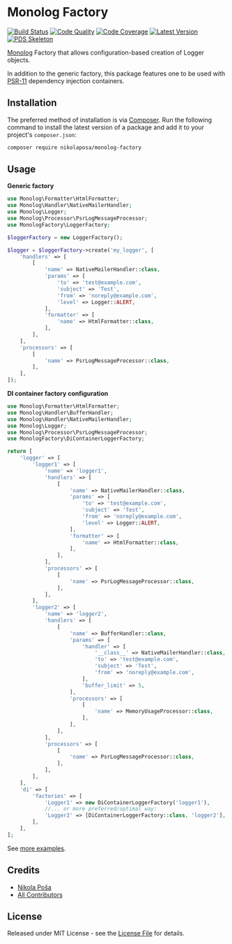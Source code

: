 # Monolog Factory

[![Build Status][ico-build]][link-build]
[![Code Quality][ico-code-quality]][link-code-quality]
[![Code Coverage][ico-code-coverage]][link-code-coverage]
[![Latest Version][ico-version]][link-packagist]
[![PDS Skeleton][ico-pds]][link-pds]

[Monolog][link-monolog] Factory that allows configuration-based creation of Logger objects.

In addition to the generic factory, this package features one to be used with [PSR-11][link-psr11] dependency injection containers.

## Installation

The preferred method of installation is via [Composer](http://getcomposer.org/). Run the following command to install 
the latest version of a package and add it to your project's `composer.json`:

```bash
composer require nikolaposa/monolog-factory
```

## Usage

**Generic factory**

``` php
use Monolog\Formatter\HtmlFormatter;
use Monolog\Handler\NativeMailerHandler;
use Monolog\Logger;
use Monolog\Processor\PsrLogMessageProcessor;
use MonologFactory\LoggerFactory;

$loggerFactory = new LoggerFactory();

$logger = $loggerFactory->create('my_logger', [
    'handlers' => [
        [
            'name' => NativeMailerHandler::class,
            'params' => [
                'to' => 'test@example.com',
                'subject' => 'Test',
                'from' => 'noreply@example.com',
                'level' => Logger::ALERT,
            ],
            'formatter' => [
                'name' => HtmlFormatter::class,
            ],
        ],
    ],
    'processors' => [
        [
            'name' => PsrLogMessageProcessor::class,
        ],
    ],
]);
```

**DI container factory configuration**

```php
use Monolog\Formatter\HtmlFormatter;
use Monolog\Handler\BufferHandler;
use Monolog\Handler\NativeMailerHandler;
use Monolog\Logger;
use Monolog\Processor\PsrLogMessageProcessor;
use MonologFactory\DiContainerLoggerFactory;

return [
    'logger' => [
        'logger1' => [
            'name' => 'logger1',
            'handlers' => [
                [
                    'name' => NativeMailerHandler::class,
                    'params' => [
                        'to' => 'test@example.com',
                        'subject' => 'Test',
                        'from' => 'noreply@example.com',
                        'level' => Logger::ALERT,
                    ],
                    'formatter' => [
                        'name' => HtmlFormatter::class,
                    ],
                ],
            ],
            'processors' => [
                [
                    'name' => PsrLogMessageProcessor::class,
                ],
            ],
        ],
        'logger2' => [
            'name' => 'logger2',
            'handlers' => [
                [
                    'name' => BufferHandler::class,
                    'params' => [
                        'handler' => [
                            '__class__' => NativeMailerHandler::class,
                            'to' => 'test@example.com',
                            'subject' => 'Test',
                            'from' => 'noreply@example.com',
                        ],
                        'buffer_limit' => 5,
                    ],
                    'processors' => [
                        [
                            'name' => MemoryUsageProcessor::class,
                        ],
                    ],
                ],
            ],
            'processors' => [
                [
                    'name' => PsrLogMessageProcessor::class,
                ],
            ],
        ],
    ],
    'di' => [
        'factories' => [
            'Logger1' => new DiContainerLoggerFactory('logger1'),
            //... or more preferred/optimal way:
            'Logger2' => [DiContainerLoggerFactory::class, 'logger2'],
        ],
    ],
];
```

See [more examples][link-examples].

## Credits

- [Nikola Poša][link-author]
- [All Contributors][link-contributors]

## License

Released under MIT License - see the [License File](LICENSE) for details.


[ico-version]: https://img.shields.io/packagist/v/nikolaposa/monolog-factory.svg
[ico-build]: https://travis-ci.org/nikolaposa/monolog-factory.svg?branch=master
[ico-code-coverage]: https://img.shields.io/scrutinizer/coverage/g/nikolaposa/monolog-factory.svg
[ico-code-quality]: https://img.shields.io/scrutinizer/g/nikolaposa/monolog-factory.svg
[ico-pds]: https://img.shields.io/badge/pds-skeleton-blue.svg

[link-monolog]: https://github.com/Seldaek/monolog
[link-psr11]: https://www.php-fig.org/psr/psr-11/
[link-examples]: examples
[link-packagist]: https://packagist.org/packages/nikolaposa/monolog-factory
[link-build]: https://travis-ci.org/nikolaposa/monolog-factory
[link-code-coverage]: https://scrutinizer-ci.com/g/nikolaposa/monolog-factory/code-structure
[link-code-quality]: https://scrutinizer-ci.com/g/nikolaposa/monolog-factory
[link-pds]: https://github.com/php-pds/skeleton
[link-author]: https://github.com/nikolaposa
[link-contributors]: ../../contributors
